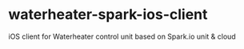 waterheater-spark-ios-client
============================

iOS client for Waterheater control unit based on Spark.io unit &amp; cloud
